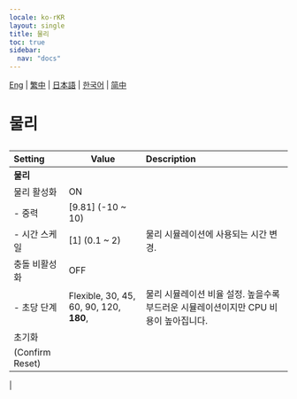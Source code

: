 ```yaml
---
locale: ko-rKR
layout: single
title: 물리
toc: true
sidebar:
  nav: "docs"
---
```

[Eng](/dancexr/menu/2025.4/system/physics) | [繁中](/tw/dancexr/menu/2025.4/system/physics) | [日本語](/jp/dancexr/menu/2025.4/system/physics) | [한국어](/kr/dancexr/menu/2025.4/system/physics) | [简中](/zh/dancexr/menu/2025.4/system/physics)

# 물리

## 

| Setting | Value | Description |
| :--- | --- | :--- |
|**물리** | | 
| 물리 활성화 | ON | 
|- 중력| [9.81] (-10 ~ 10) | 
|- 시간 스케일| [1] (0.1 ~ 2) | 물리 시뮬레이션에 사용되는 시간 변경.
| 충돌 비활성화 | OFF | 
|- 초당 단계|  Flexible,  30,  45,  60,  90,  120,  **180**,  | 물리 시뮬레이션 비율 설정. 높을수록 부드러운 시뮬레이션이지만 CPU 비용이 높아집니다.
| 초기화 || 
| (Confirm Reset) || 
|
